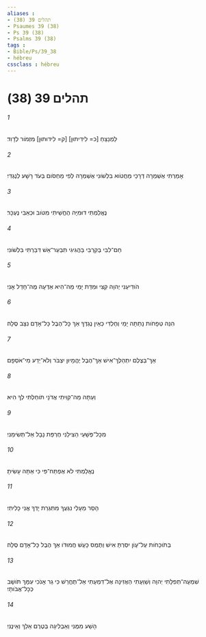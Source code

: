 ```yaml
---
aliases : 
- תהלים 39 (38)
- Psaumes 39 (38)
- Ps 39 (38)
- Psalms 39 (38)
tags : 
- Bible/Ps/39_38
- hébreu
cssclass : hébreu
---
```


# תהלים 39 (38)

###### 1
לַמְנַצֵּחַ [כ= לִידִיתוּן] [ק= לִידוּתוּן] מִזְמֹור לְדָוִד׃
###### 2
אָמַרְתִּי אֶשְׁמְרָה דְרָכַי מֵחֲטֹוא בִלְשֹׁונִי אֶשְׁמְרָה לְפִי מַחְסֹום בְּעֹד רָשָׁע לְנֶגְדִּי׃
###### 3
נֶאֱלַמְתִּי דוּמִיָּה הֶחֱשֵׁיתִי מִטֹּוב וּכְאֵבִי נֶעְכָּר׃
###### 4
חַם־לִבִּי בְּקִרְבִּי בַּהֲגִיגִי תִבְעַר־אֵשׁ דִּבַּרְתִּי בִּלְשֹׁונִי׃
###### 5
הֹודִיעֵנִי יְהוָה קִצִּי וּמִדַּת יָמַי מַה־הִיא אֵדְעָה מֶה־חָדֵל אָנִי׃
###### 6
הִנֵּה טְפָחֹות נָתַתָּה יָמַי וְחֶלְדִּי כְאַיִן נֶגְדֶּךָ אַךְ כָּל־הֶבֶל כָּל־אָדָם נִצָּב סֶלָה׃
###### 7
אַךְ־בְּצֶלֶם יִתְהַלֶּךְ־אִישׁ אַךְ־הֶבֶל יֶהֱמָיוּן יִצְבֹּר וְלֹא־יֵדַע מִי־אֹסְפָם׃
###### 8
וְעַתָּה מַה־קִּוִּיתִי אֲדֹנָי תֹּוחַלְתִּי לְךָ הִיא׃
###### 9
מִכָּל־פְּשָׁעַי הַצִּילֵנִי חֶרְפַּת נָבָל אַל־תְּשִׂימֵנִי׃
###### 10
נֶאֱלַמְתִּי לֹא אֶפְתַּח־פִּי כִּי אַתָּה עָשִׂיתָ׃
###### 11
הָסֵר מֵעָלַי נִגְעֶךָ מִתִּגְרַת יָדְךָ אֲנִי כָלִיתִי׃
###### 12
בְּתֹוכָחֹות עַל־עָוֹן יִסַּרְתָּ אִישׁ וַתֶּמֶס כָּעָשׁ חֲמוּדֹו אַךְ הֶבֶל כָּל־אָדָם סֶלָה׃
###### 13
שִׁמְעָה־תְפִלָּתִי יְהוָה וְשַׁוְעָתִי הַאֲזִינָה אֶל־דִּמְעָתִי אַל־תֶּחֱרַשׁ כִּי גֵר אָנֹכִי עִמָּךְ תֹּושָׁב כְּכָל־אֲבֹותָי׃
###### 14
הָשַׁע מִמֶּנִּי וְאַבְלִיגָה בְּטֶרֶם אֵלֵךְ וְאֵינֶנִּי׃
